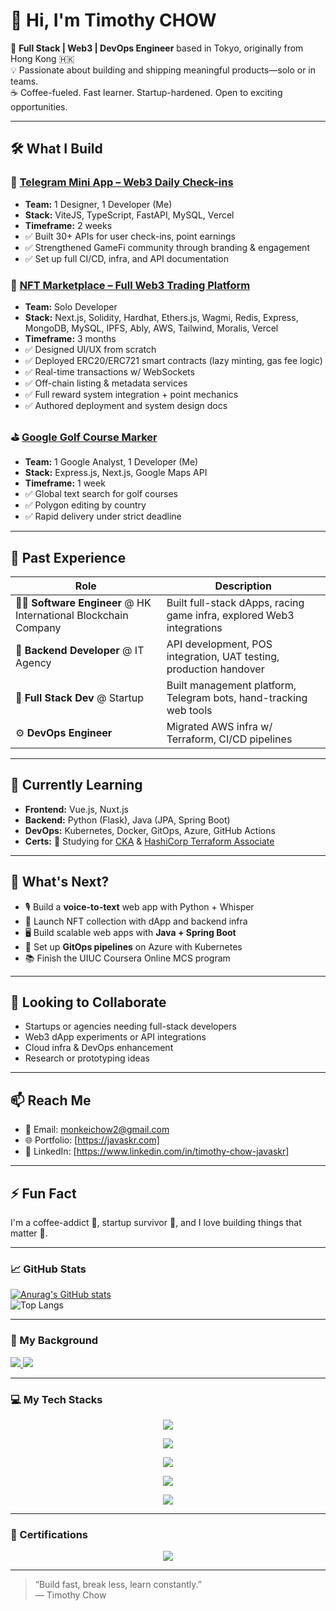 # 👋 Hi, I'm Timothy CHOW

🚀 **Full Stack | Web3 | DevOps Engineer** based in Tokyo, originally from Hong Kong 🇭🇰  
💡 Passionate about building and shipping meaningful products—solo or in teams.  
☕ Coffee-fueled. Fast learner. Startup-hardened. Open to exciting opportunities.

---

## 🛠️ What I Build

### 🧩 [Telegram Mini App – Web3 Daily Check-ins](#)
- **Team:** 1 Designer, 1 Developer (Me)  
- **Stack:** ViteJS, TypeScript, FastAPI, MySQL, Vercel  
- **Timeframe:** 2 weeks  
- ✅ Built 30+ APIs for user check-ins, point earnings  
- ✅ Strengthened GameFi community through branding & engagement  
- ✅ Set up full CI/CD, infra, and API documentation

### 🎨 [NFT Marketplace – Full Web3 Trading Platform](#)
- **Team:** Solo Developer  
- **Stack:** Next.js, Solidity, Hardhat, Ethers.js, Wagmi, Redis, Express, MongoDB, MySQL, IPFS, Ably, AWS, Tailwind, Moralis, Vercel  
- **Timeframe:** 3 months  
- ✅ Designed UI/UX from scratch  
- ✅ Deployed ERC20/ERC721 smart contracts (lazy minting, gas fee logic)  
- ✅ Real-time transactions w/ WebSockets  
- ✅ Off-chain listing & metadata services  
- ✅ Full reward system integration + point mechanics  
- ✅ Authored deployment and system design docs

### ⛳ [Google Golf Course Marker](#)
- **Team:** 1 Google Analyst, 1 Developer (Me)  
- **Stack:** Express.js, Next.js, Google Maps API  
- **Timeframe:** 1 week  
- ✅ Global text search for golf courses  
- ✅ Polygon editing by country  
- ✅ Rapid delivery under strict deadline

---

## 💼 Past Experience

| Role                        | Description                                                                 |
|-----------------------------|-----------------------------------------------------------------------------|
| 👨‍💻 **Software Engineer** @ HK International Blockchain Company | Built full-stack dApps, racing game infra, explored Web3 integrations |
| 🔧 **Backend Developer** @ IT Agency | API development, POS integration, UAT testing, production handover    |
| 🧠 **Full Stack Dev** @ Startup | Built management platform, Telegram bots, hand-tracking web tools      |
| ⚙️ **DevOps Engineer** | Migrated AWS infra w/ Terraform, CI/CD pipelines                          |

---

## 🌱 Currently Learning

- **Frontend:** Vue.js, Nuxt.js  
- **Backend:** Python (Flask), Java (JPA, Spring Boot)  
- **DevOps:** Kubernetes, Docker, GitOps, Azure, GitHub Actions  
- **Certs:** 📘 Studying for [CKA](https://www.cncf.io/certification/cka/) & [HashiCorp Terraform Associate](https://developer.hashicorp.com/certifications/terraform-associate)

---

## 🚀 What's Next?

- 🎙️ Build a **voice-to-text** web app with Python + Whisper  
- 🧪 Launch NFT collection with dApp and backend infra  
- 🖥️ Build scalable web apps with **Java + Spring Boot**  
- 🔄 Set up **GitOps pipelines** on Azure with Kubernetes  
- 📚 Finish the UIUC Coursera Online MCS program

---

## 🤝 Looking to Collaborate

- Startups or agencies needing full-stack developers  
- Web3 dApp experiments or API integrations  
- Cloud infra & DevOps enhancement  
- Research or prototyping ideas

---

## 📫 Reach Me

- 📧 Email: [monkeichow2@gmail.com](mailto:monkeichow2@gmail.com)
- 🌐 Portfolio: [https://javaskr.com]
- 💼 LinkedIn: [https://www.linkedin.com/in/timothy-chow-javaskr]

---

## ⚡ Fun Fact

I'm a coffee-addict 🧋, startup survivor 🧠, and I love building things that matter 🚀.

---

### 📈 GitHub Stats

[![Anurag's GitHub stats](https://github-readme-stats.vercel.app/api?username=javaskrskr&show_icons=true&theme=default#gh-light-mode-only)](https://github.com/anuraghazra/github-readme-stats#gh-light-mode-only)  
![Top Langs](https://github-readme-stats.vercel.app/api/top-langs/?username=javaskrskr&layout=compact&theme=dark)

---

### 🧠 My Background

<p align="">
  <a href="https://www.linkedin.com/in/timothy-chow-javaskrr/">
    <img src="https://skillicons.dev/icons?i=linkedin" />
  </a>
  <a href="https://github.com/javaskrskr">
    <img src="https://skillicons.dev/icons?i=github" />
  </a>
</p>

---

### 💻 My Tech Stacks

<p align="center"><a href="https://skillicons.dev"><img src="https://skillicons.dev/icons?i=html,css,javascript,nodejs,postgres,express,react" /></a></p>
<p align="center"><a href="https://skillicons.dev"><img src="https://skillicons.dev/icons?i=ts,mongodb,nestjs,apollo,graphql,redis,py" /></a></p>
<p align="center"><a href="https://skillicons.dev"><img src="https://skillicons.dev/icons?i=bootstrap,redux,tailwind,vite,babel,webpack,vim" /></a></p>
<p align="center"><a href="https://skillicons.dev"><img src="https://skillicons.dev/icons?i=git,bash,powershell,docker,aws,terraform" /></a></p>
<p align="center"><a href="https://skillicons.dev"><img src="https://skillicons.dev/icons?i=vercel,heroku,postman,netlify,firebase,kubernetes" /></a></p>

---

### 📜 Certifications

<p align="center"><img src="https://skillicons.dev/icons?i=aws" /></p>


---

> “Build fast, break less, learn constantly.”  
> — Timothy Chow

